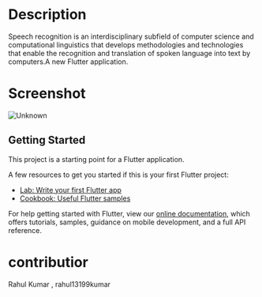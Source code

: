 # Description 
 Speech recognition is an interdisciplinary subfield of computer science and computational linguistics that develops methodologies and technologies that enable the recognition and translation of spoken language into text by computers.A new Flutter application.
 
 
# Screenshot


![Unknown](https://user-images.githubusercontent.com/55308841/115211042-cf0faf80-a11c-11eb-892a-8b71ed109af0.jpeg)

## Getting Started

This project is a starting point for a Flutter application.

A few resources to get you started if this is your first Flutter project:

- [Lab: Write your first Flutter app](https://flutter.dev/docs/get-started/codelab)
- [Cookbook: Useful Flutter samples](https://flutter.dev/docs/cookbook)

For help getting started with Flutter, view our
[online documentation](https://flutter.dev/docs), which offers tutorials,
samples, guidance on mobile development, and a full API reference.


# contributior

Rahul Kumar , rahul13199kumar
